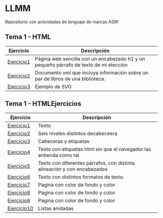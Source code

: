 # LLMM
Repositorio con actividades de lenguaje de marcas ASIR

## Tema 1 - HTML
Ejercicio | Descripción 
----------|------------
[Ejercicio1](/tema1/pagina1.html) | Página web sencilla con un encabezado h1 y un pequeño párrafo de texto de mi elección
[Ejercicio2](/tema1/biblioteca.xml) | Documento xml que incluya información sobre un par de libros de una biblioteca.
[Ejercicio3](/tema1/SVG.html) | Ejemplo de SVG

## Tema 1 - HTMLEjercicios
Ejercicio | Descripción 
----------|------------
[Ejercicio1](/tema1/Ejercicio1HTML.html) | Texto
[Ejercicio2](/tema1/Ejercicio2HTML.html) | Seis niveles distintos decabeceera
[Ejercicio3](/tema1/Ejercicio3HTML.html) | Cabeceras y etiquetas
[Ejercicio4](/tema1/Ejercicio4HTML.html) | Texto con etiquetas html sin que el navegador las entienda como tal
[Ejercicio5](/tema1/Ejercicio5HTML.html) | Texto con diferentes párrafos, con distinta alineación y con encabezados
[Ejercicio6](/tema1/Ejercicio6HTML.html) | Texto con distintos formatos de texto.
[Ejercicio7](/tema1/Ejercicio7HTML.html) | Pagina con color de fondo y color 
[Ejercicio8](/tema1/Ejercicio8HTML/índice.html) | Pagina con color de fondo y color 
[Ejercicio8](/tema1/Ejercicio8HTML/índice.html) | Pagina con color de fondo y color 
[Ejercicio10](/tema1/Ejercicio10HTML) |  Listas anidadas
